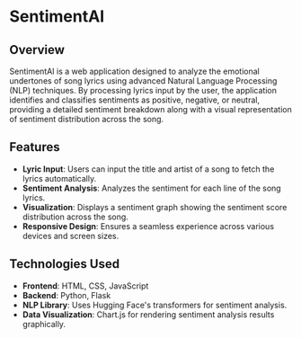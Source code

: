 # SentimentAI

## Overview
SentimentAI is a web application designed to analyze the emotional undertones of song lyrics using advanced Natural Language Processing (NLP) techniques. By processing lyrics input by the user, the application identifies and classifies sentiments as positive, negative, or neutral, providing a detailed sentiment breakdown along with a visual representation of sentiment distribution across the song.

## Features
- **Lyric Input**: Users can input the title and artist of a song to fetch the lyrics automatically.
- **Sentiment Analysis**: Analyzes the sentiment for each line of the song lyrics.
- **Visualization**: Displays a sentiment graph showing the sentiment score distribution across the song.
- **Responsive Design**: Ensures a seamless experience across various devices and screen sizes.

## Technologies Used
- **Frontend**: HTML, CSS, JavaScript
- **Backend**: Python, Flask
- **NLP Library**: Uses Hugging Face's transformers for sentiment analysis.
- **Data Visualization**: Chart.js for rendering sentiment analysis results graphically.

